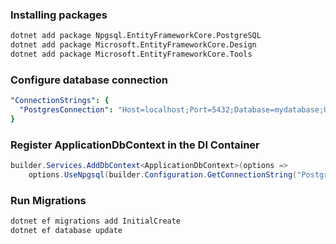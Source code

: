 ﻿### Installing packages

```bash
dotnet add package Npgsql.EntityFrameworkCore.PostgreSQL
dotnet add package Microsoft.EntityFrameworkCore.Design
dotnet add package Microsoft.EntityFrameworkCore.Tools
```

### Configure database connection
```yml
"ConnectionStrings": {
  "PostgresConnection": "Host=localhost;Port=5432;Database=mydatabase;Username=myuser;Password=mypassword"
}
```

###  Register ApplicationDbContext in the DI Container
```csharp
builder.Services.AddDbContext<ApplicationDbContext>(options =>
    options.UseNpgsql(builder.Configuration.GetConnectionString("PostgresConnection")));
```

### Run Migrations
```bash
dotnet ef migrations add InitialCreate
dotnet ef database update
```